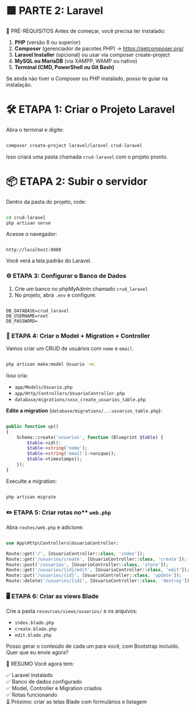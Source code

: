 # 🟦 PARTE 2: Laravel


🧰 PRÉ-REQUISITOS
Antes de começar, você precisa ter instalado:
1. **PHP** (versão 8 ou superior)
2. **Composer** (gerenciador de pacotes PHP) → https://getcomposer.org/
3. **Laravel Installer** (opcional) ou usar via composer create-project
4. **MySQL ou MariaDB** (via XAMPP, WAMP ou nativo)
5. **Terminal (CMD, PowerShell ou Git Bash)**

Se ainda não tiver o Composer ou PHP instalado, posso te guiar na instalação.

# 🛠️ ETAPA 1: Criar o Projeto Laravel
Abra o terminal e digite:

```bash

composer create-project laravel/laravel crud-laravel

```
Isso criará uma pasta chamada `crud-laravel` com o projeto pronto.


# 📦 ETAPA 2: Subir o servidor
Dentro da pasta do projeto, rode:
```bash

cd crud-laravel
php artisan serve

```
Acesse o navegador:

```arduino

http://localhost:8000

```
Você verá a tela padrão do Laravel.

### ⚙️ ETAPA 3: Configurar o Banco de Dados
1. Crie um banco no phpMyAdmin chamado `crud_laravel`
2. No projeto, abra `.env` e configure:
```env

DB_DATABASE=crud_laravel
DB_USERNAME=root
DB_PASSWORD=

```

### 🧱 ETAPA 4: Criar o Model + Migration + Controller
Vamos criar um CRUD de usuários com `nome` e `email`.

```bash

php artisan make:model Usuario -mc

```
Isso cria:

  * `app/Models/Usuario.php`
  * `app/Http/Controllers/UsuarioController.php`
  * `database/migrations/xxxx_create_usuarios_table.php`


**Edite a migration** (`database/migrations/...usuarios_table.php`):
```php

public function up()
{
    Schema::create('usuarios', function (Blueprint $table) {
        $table->id();
        $table->string('nome');
        $table->string('email')->unique();
        $table->timestamps();
    });
}

```

Execulte a migration:
```bash

php artisan migrate

```

### ✏️ ETAPA 5: Criar rotas no** `web.php`
Abra `routes/web.php` e adicione:
```php

use App\Http\Controllers\UsuarioController;

Route::get('/', [UsuarioController::class, 'index']);
Route::get('/usuarios/create', [UsuarioController::class, 'create']);
Route::post('/usuarios', [UsuarioController::class, 'store']);
Route::get('/usuarios/{id}/edit', [UsuarioController::class, 'edit']);
Route::put('/usuarios/{id}', [UsuarioController::class, 'update']);
Route::delete('/usuarios/{id}', [UsuarioController::class, 'destroy']);

```

### 🖥️ ETAPA 6: Criar as views Blade
Crie a pasta `resources/views/usuarios/` e os arquivos:
 * `index.blade.php`
 * `create.blade.php`
 * `edit.blade.php`

Posso gerar o conteúdo de cada um para você, com Bootstrap incluído. Quer que eu envie agora?

🚀 RESUMO
Você agora tem:

✅ Laravel instalado <br>
✅ Banco de dados configurado <br>
✅ Model, Controller e Migration criados <br>
✅ Rotas funcionando <br>
⏳ Próximo: criar as telas Blade com formulários e listagem <br>

